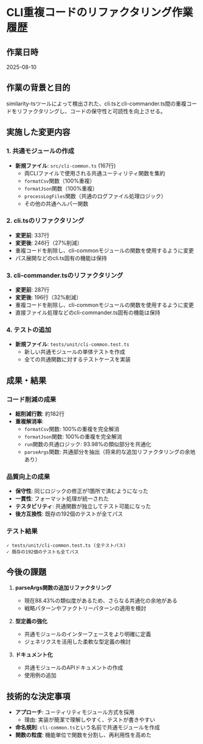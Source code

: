 # CLI重複コードのリファクタリング作業履歴

## 作業日時
2025-08-10

## 作業の背景と目的
similarity-tsツールによって検出された、cli.tsとcli-commander.ts間の重複コードをリファクタリングし、コードの保守性と可読性を向上させる。

## 実施した変更内容

### 1. 共通モジュールの作成
- **新規ファイル**: `src/cli-common.ts` (167行)
  - 両CLIファイルで使用される共通ユーティリティ関数を集約
  - `formatCsv`関数（100%重複）
  - `formatJson`関数（100%重複）
  - `processLogFiles`関数（共通のログファイル処理ロジック）
  - その他の共通ヘルパー関数

### 2. cli.tsのリファクタリング
- **変更前**: 337行
- **変更後**: 246行（27%削減）
- 重複コードを削除し、cli-commonモジュールの関数を使用するように変更
- パス展開などのcli.ts固有の機能は保持

### 3. cli-commander.tsのリファクタリング
- **変更前**: 287行
- **変更後**: 196行（32%削減）
- 重複コードを削除し、cli-commonモジュールの関数を使用するように変更
- 直接ファイル処理などのcli-commander.ts固有の機能は保持

### 4. テストの追加
- **新規ファイル**: `tests/unit/cli-common.test.ts`
  - 新しい共通モジュールの単体テストを作成
  - 全ての共通関数に対するテストケースを実装

## 成果・結果

### コード削減の成果
- **総削減行数**: 約182行
- **重複解消率**:
  - `formatCsv`関数: 100%の重複を完全解消
  - `formatJson`関数: 100%の重複を完全解消
  - `run`関数の共通ロジック: 93.98%の類似部分を共通化
  - `parseArgs`関数: 共通部分を抽出（将来的な追加リファクタリングの余地あり）

### 品質向上の成果
- **保守性**: 同じロジックの修正が1箇所で済むようになった
- **一貫性**: フォーマット処理が統一された
- **テスタビリティ**: 共通関数が独立してテスト可能になった
- **後方互換性**: 既存の192個のテストが全てパス

### テスト結果
```
✓ tests/unit/cli-common.test.ts (全テストパス)
✓ 既存の192個のテストも全てパス
```

## 今後の課題

1. **parseArgs関数の追加リファクタリング**
   - 現在88.43%の類似度があるため、さらなる共通化の余地がある
   - 戦略パターンやファクトリーパターンの適用を検討

2. **型定義の強化**
   - 共通モジュールのインターフェースをより明確に定義
   - ジェネリクスを活用した柔軟な型定義の検討

3. **ドキュメント化**
   - 共通モジュールのAPIドキュメントの作成
   - 使用例の追加

## 技術的な決定事項

- **アプローチ**: ユーティリティモジュール方式を採用
  - 理由: 実装が簡潔で理解しやすく、テストが書きやすい
- **命名規則**: `cli-common.ts`という名前で共通モジュールを作成
- **関数の粒度**: 機能単位で関数を分割し、再利用性を高めた